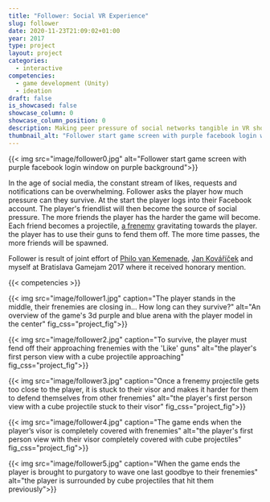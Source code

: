 ```yaml
---
title: "Follower: Social VR Experience"
slug: follower
date: 2020-11-23T21:09:02+01:00
year: 2017
type: project
layout: project
categories:
  - interactive
competencies:
  - game development (Unity)
  - ideation
draft: false
is_showcased: false
showcase_column: 0
showcase_column_position: 0
description: Making peer pressure of social networks tangible in VR shooter game
thumbnail_alt: "Follower start game screen with purple facebook login window on purple background"
---
```


{{< img src="image/follower0.jpg" alt="Follower start game screen with purple facebook login window on purple background">}}

In the age of social media, the constant stream of likes, requests and notifications can be overwhelming. Follower asks the player how much pressure can they survive.
At the start the player logs into their Facebook account. The player's friendlist will then become the source of social pressure. The more friends the player has the harder the game will become. Each friend becomes a projectile, [a frenemy](https://en.wikipedia.org/wiki/Frenemy) gravitating towards the player. the player has to use their guns to fend them off. The more time passes, the more friends will be spawned. 

Follower is result of joint effort of [Philo van Kemenade](https://phivk.com/), [Jan Kováříček](https://kovaricek.tumblr.com/) and myself at Bratislava Gamejam 2017 where it received honorary mention.

{{< competencies >}}

{{< img src="image/follower1.jpg" caption="The player stands in the middle, their frenemies are closing in... How long can they survive?" alt="An overview of the game's 3d purple and blue arena with the player model in the center" fig_css="project_fig">}}

{{< img src="image/follower2.jpg" caption="To survive, the player must fend off their approaching frenemies with the 'Like' guns" alt="the player's first person view with a cube projectile approaching" fig_css="project_fig">}}

{{< img src="image/follower3.jpg" caption="Once a frenemy projectile gets too close to the player, it is stuck to their visor and makes it harder for them to defend themselves from other frenemies" alt="the player's first person view with a cube projectile stuck to their visor" fig_css="project_fig">}}

{{< img src="image/follower4.jpg" caption="The game ends when the player’s visor is completely covered with frenemies" alt="the player's first person view with their visor completely covered with cube projectiles" fig_css="project_fig">}}

{{< img src="image/follower5.jpg" caption="When the game ends the player is brought to purgatory to wave one last goodbye to their frenemies" alt="the player is surrounded by cube projectiles that hit them previously">}}

